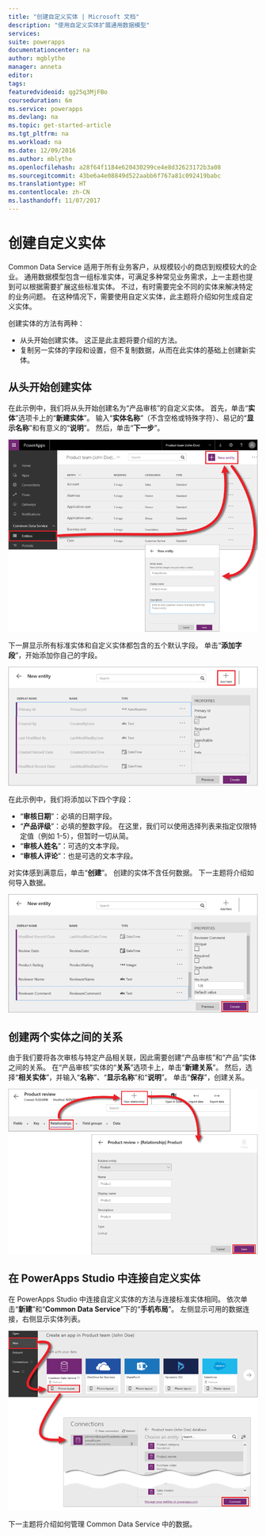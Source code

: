 ```yaml
---
title: "创建自定义实体 | Microsoft 文档"
description: "使用自定义实体扩展通用数据模型"
services: 
suite: powerapps
documentationcenter: na
author: mgblythe
manager: anneta
editor: 
tags: 
featuredvideoid: qg25q3MjFBo
courseduration: 6m
ms.service: powerapps
ms.devlang: na
ms.topic: get-started-article
ms.tgt_pltfrm: na
ms.workload: na
ms.date: 12/09/2016
ms.author: mblythe
ms.openlocfilehash: a28f64f1184e620430299ce4e8d32623172b3a08
ms.sourcegitcommit: 43be6a4e08849d522aabb6f767a81c092419babc
ms.translationtype: HT
ms.contentlocale: zh-CN
ms.lasthandoff: 11/07/2017
---
```

# <a name="create-custom-entities"></a>创建自定义实体
Common Data Service 适用于所有业务客户，从规模较小的商店到规模较大的企业。 通用数据模型包含一组标准实体，可满足多种常见业务需求，上一主题也提到可以根据需要扩展这些标准实体。 不过，有时需要完全不同的实体来解决特定的业务问题。 在这种情况下，需要使用自定义实体，此主题将介绍如何生成自定义实体。

创建实体的方法有两种：

* 从头开始创建实体。 这正是此主题将要介绍的方法。
* 复制另一实体的字段和设置，但不复制数据，从而在此实体的基础上创建新实体。

## <a name="creating-an-entity-from-scratch"></a>从头开始创建实体
在此示例中，我们将从头开始创建名为“产品审核”的自定义实体。 首先，单击“**实体**”选项卡上的“**新建实体**”。 输入“**实体名称**”（不含空格或特殊字符）、易记的“**显示名称**”和有意义的“**说明**”。 然后，单击“**下一步**”。

![新建实体](./media/learning-common-data-service-custom-entities/new-entity.png)

下一屏显示所有标准实体和自定义实体都包含的五个默认字段。 单击“**添加字段**”，开始添加你自己的字段。

![默认实体字段](./media/learning-common-data-service-custom-entities/default-fields.png)

在此示例中，我们将添加以下四个字段：

* “**审核日期**”：必填的日期字段。
* “**产品评级**”：必填的整数字段。 在这里，我们可以使用选择列表来指定仅限特定值（例如 1-5），但暂时一切从简。
* “**审核人姓名**”：可选的文本字段。
* “**审核人评论**”：也是可选的文本字段。 

对实体感到满意后，单击“**创建**”。 创建的实体不含任何数据。 下一主题将介绍如何导入数据。

![自定义实体字段](./media/learning-common-data-service-custom-entities/custom-fields.png)

## <a name="creating-a-relationship-between-two-entities"></a>创建两个实体之间的关系
由于我们要将各次审核与特定产品相关联，因此需要创建“产品审核”和“产品”实体之间的关系。 在“产品审核”实体的“**关系**”选项卡上，单击“**新建关系**”。 然后，选择“**相关实体**”，并输入“**名称**”、“**显示名称**”和“**说明**”。 单击“**保存**”，创建关系。

![创建实体之间的关系](./media/learning-common-data-service-custom-entities/create-entity-relationship.png)

## <a name="connecting-to-a-custom-entity-in-powerapps-studio"></a>在 PowerApps Studio 中连接自定义实体
在 PowerApps Studio 中连接自定义实体的方法与连接标准实体相同。 依次单击“**新建**”和“**Common Data Service**”下的“**手机布局**”。 左侧显示可用的数据连接，右侧显示实体列表。

![在 PowerApps Studio 中连接实体](./media/learning-common-data-service-custom-entities/connect-to-custom-entity.png)

下一主题将介绍如何管理 Common Data Service 中的数据。

